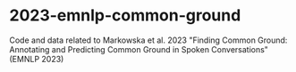 # 2023-emnlp-common-ground
Code and data related to Markowska et al. 2023 "Finding Common Ground: Annotating and Predicting Common Ground in Spoken Conversations" (EMNLP 2023)
